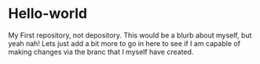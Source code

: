 # Hello-world
My First repository, not depository. 
This would be a blurb about myself, but yeah nah!
Lets just add a bit more to go in here to see if I am capable of making changes via the branc
that I myself have created. 